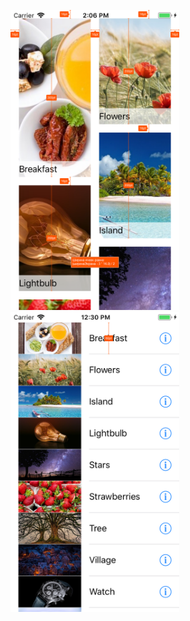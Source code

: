 <p float="left">
  <img src="https://github.com/eoshtanko/Course2Week3Task2/blob/2821f2a8e7fcae5f288045437b6228d9a72e733e/illustrations/SizeUICollectionViewiPhoneSE.png" width="270" />
  <img src="https://github.com/eoshtanko/Course2Week3Task2/blob/2821f2a8e7fcae5f288045437b6228d9a72e733e/illustrations/SizeUITableViewiPhoneSE.png" width="270" /> 
</p>
